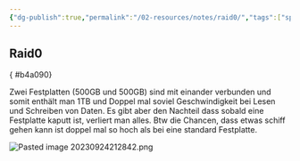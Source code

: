 ```yaml
---
{"dg-publish":true,"permalink":"/02-resources/notes/raid0/","tags":["speicher/raid/raid0","informatik/hardware"],"noteIcon":"","updated":"2025-09-10T17:00:12.000+02:00"}
---
```


## Raid0 
{ #b4a090}



Zwei Festplatten (500GB und 500GB) sind mit einander verbunden und somit enthält man 1TB und Doppel mal soviel Geschwindigkeit bei Lesen und Schreiben von Daten. Es gibt aber den Nachteil dass sobald eine Festplatte kaputt ist, verliert man alles. Btw die Chancen, dass etwas schiff gehen kann ist doppel mal so hoch als bei eine standard Festplatte. 

![Pasted image 20230924212842.png](/img/user/02%20-%20RESOURCES/Files/IMG/Pasted%20image%2020230924212842.png)